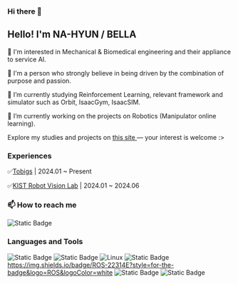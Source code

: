### Hi there 👋

## Hello! I'm NA-HYUN / BELLA

🌿 I'm interested in Mechanical & Biomedical engineering and their appliance to service AI.

🌿 I'm a person who strongly believe in being driven by the combination of purpose and passion.

🌱 I’m currently studying Reinforcement Learning, relevant framework and simulator such as Orbit, IsaacGym, IsaacSIM.

🔭 I’m currently working on the projects on Robotics (Manipulator online learning).

Explore my studies and projects on
<a href="https://silver-nectarine-bd2.notion.site/Portfolio-89287919f391414e915eb2681657fa17"> this site </a> — your interest is welcome :>

### Experiences
✅[Tobigs](http://www.datamarket.kr/xe/page_SKdp53) | 2024.01 ~ Present

✅[KIST Robot Vision Lab](https://kistrobot.vision/) | 2024.01 ~ 2024.06

### 📫 How to reach me
<img alt="Static Badge" src="https://img.shields.io/badge/achieve21ct%40gmail.com-red">

### Languages and Tools
![Static Badge](https://img.shields.io/badge/c-%2300599C.svg?style=for-the-badge&logo=c&logoColor=white) ![Static Badge](https://img.shields.io/badge/python-3670A0?style=for-the-badge&logo=python&logoColor=ffdd54) ![Linux](https://img.shields.io/badge/Linux-FCC624?style=for-the-badge&logo=linux&logoColor=black) ![Static Badge](https://img.shields.io/badge/Ubuntu-E95420?style=for-the-badge&logo=ubuntu&logoColor=white) https://img.shields.io/badge/ROS-22314E?style=for-the-badge&logo=ROS&logoColor=white ![Static Badge](https://img.shields.io/badge/raspberrypi-red)
 ![Static Badge](https://img.shields.io/badge/opencv%20-%20green)




<!--
**nowionlyseedaylight/nowionlyseedaylight** is a ✨ _special_ ✨ repository because its `README.md` (this file) appears on your GitHub profile.

Here are some ideas to get you started:

- 🔭 I’m currently working on ...
- 🌱 I’m currently learning ...
- 👯 I’m looking to collaborate on ...
- 🤔 I’m looking for help with ...
- 💬 Ask me about ...
- 📫 How to reach me: ...
- 😄 Pronouns: ...
- ⚡ Fun fact: ...
-->
